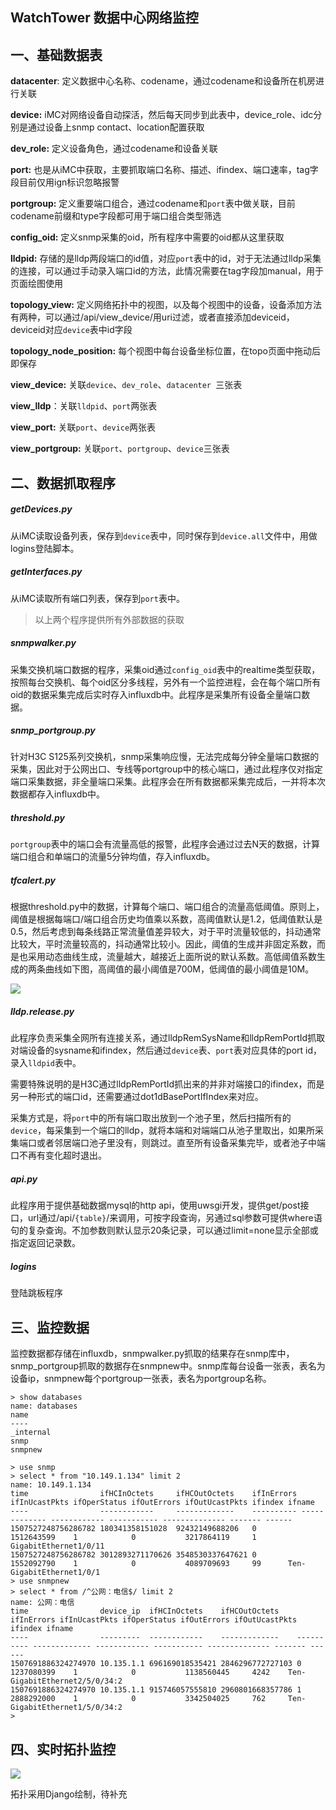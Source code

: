 ## WatchTower 数据中心网络监控

## 一、基础数据表

**datacenter**: 定义数据中心名称、codename，通过codename和设备所在机房进行关联

**device:** iMC对网络设备自动探活，然后每天同步到此表中，device_role、idc分别是通过设备上snmp contact、location配置获取

**dev_role:** 定义设备角色，通过codename和设备关联

**port:** 也是从iMC中获取，主要抓取端口名称、描述、ifindex、端口速率，tag字段目前仅用ign标识忽略报警

**portgroup:** 定义重要端口组合，通过codename和`port`表中做关联，目前codename前缀和type字段都可用于端口组合类型筛选

**config_oid:** 定义snmp采集的oid，所有程序中需要的oid都从这里获取

**lldpid:** 存储的是lldp两段端口的id值，对应`port`表中的id，对于无法通过lldp采集的连接，可以通过手动录入端口id的方法，此情况需要在tag字段加manual，用于页面绘图使用

**topology_view:** 定义网络拓扑中的视图，以及每个视图中的设备，设备添加方法有两种，可以通过/api/view_device/用uri过滤，或者直接添加deviceid，deviceid对应`device`表中id字段

**topology_node_position:** 每个视图中每台设备坐标位置，在topo页面中拖动后即保存

**view_device:** 关联`device`、`dev_role`、`datacenter `三张表

**view_lldp**：关联`lldpid`、`port`两张表

**view_port:** 关联`port`、`device`两张表

**view_portgroup:** 关联`port`、`portgroup`、`device`三张表

## 二、数据抓取程序

##### getDevices.py

从iMC读取设备列表，保存到`device`表中，同时保存到`device.all`文件中，用做logins登陆脚本。

##### getInterfaces.py

从iMC读取所有端口列表，保存到`port`表中。

> 以上两个程序提供所有外部数据的获取

##### snmpwalker.py

采集交换机端口数据的程序，采集oid通过`config_oid`表中的realtime类型获取，按照每台交换机、每个oid区分多线程，另外有一个监控进程，会在每个端口所有oid的数据采集完成后实时存入influxdb中。此程序是采集所有设备全量端口数据。

##### snmp_portgroup.py

针对H3C S125系列交换机，snmp采集响应慢，无法完成每分钟全量端口数据的采集，因此对于公网出口、专线等portgroup中的核心端口，通过此程序仅对指定端口采集数据，非全量端口采集。此程序会在所有数据都采集完成后，一并将本次数据都存入influxdb中。

##### threshold.py

`portgroup`表中的端口会有流量高低的报警，此程序会通过过去N天的数据，计算端口组合和单端口的流量5分钟均值，存入influxdb。

##### tfcalert.py

根据threshold.py中的数据，计算每个端口、端口组合的流量高低阈值。原则上，阈值是根据每端口/端口组合历史均值乘以系数，高阈值默认是1.2，低阈值默认是0.5，然后考虑到每条线路正常流量值差异较大，对于平时流量较低的，抖动通常比较大，平时流量较高的，抖动通常比较小。因此，阈值的生成并非固定系数，而是也采用动态曲线生成，流量越大，越接近上面所说的默认系数。高低阈值系数生成的两条曲线如下图，高阈值的最小阈值是700M，低阈值的最小阈值是10M。

![](https://ws3.sinaimg.cn/large/006tNc79ly1fm13pw8iirj30px0bzt9n.jpg)

##### lldp.release.py

此程序负责采集全网所有连接关系，通过lldpRemSysName和lldpRemPortId抓取对端设备的sysname和ifindex，然后通过`device`表、`port`表对应具体的port id，录入`lldpid`表中。

需要特殊说明的是H3C通过lldpRemPortId抓出来的并非对端接口的ifindex，而是另一种形式的端口id，还需要通过dot1dBasePortIfIndex来对应。

采集方式是，将`port`中的所有端口取出放到一个池子里，然后扫描所有的`device`，每采集到一个端口的lldp，就将本端和对端端口从池子里取出，如果所采集端口或者邻居端口池子里没有，则跳过。直至所有设备采集完毕，或者池子中端口不再有变化超时退出。

##### api.py

此程序用于提供基础数据mysql的http api，使用uwsgi开发，提供get/post接口，url通过/api/`{table}`/来调用，可按字段查询，另通过sql参数可提供where语句的复杂查询。不加参数则默认显示20条记录，可以通过limit=none显示全部或指定返回记录数。

##### logins

登陆跳板程序



## 三、监控数据

监控数据都存储在influxdb，snmpwalker.py抓取的结果存在snmp库中，snmp_portgroup抓取的数据存在snmpnew中。snmp库每台设备一张表，表名为设备ip，snmpnew每个portgroup一张表，表名为portgroup名称。

```
> show databases
name: databases
name
----
_internal
snmp
snmpnew
```

```
> use snmp
> select * from "10.149.1.134" limit 2
name: 10.149.1.134
time                ifHCInOctets     ifHCOutOctets    ifInErrors ifInUcastPkts ifOperStatus ifOutErrors ifOutUcastPkts ifindex ifname
----                ------------     -------------    ---------- ------------- ------------ ----------- -------------- ------- ------
1507527248756286782 180341358151028  92432149688206   0          1512643599    1            0           3217864119     1       GigabitEthernet1/0/11
1507527248756286782 3012893271170626 3548530337647621 0          1552092790    1            0           4089709693     99      Ten-GigabitEthernet1/0/1
> use snmpnew
> select * from /^公网：电信$/ limit 2
name: 公网：电信
time                device_ip  ifHCInOctets    ifHCOutOctets    ifInErrors ifInUcastPkts ifOperStatus ifOutErrors ifOutUcastPkts ifindex ifname
----                ---------  ------------    -------------    ---------- ------------- ------------ ----------- -------------- ------- ------
1507691886324274970 10.135.1.1 696169018535421 2846296772727103 0          1237080399    1            0           1138560445     4242    Ten-GigabitEthernet2/5/0/34:2
1507691886324274970 10.135.1.1 915746057555810 2960801668357786 1          2888292000    1            0           3342504025     762     Ten-GigabitEthernet1/5/0/34:2
> 
```



## 四、实时拓扑监控

![](https://ws1.sinaimg.cn/large/006tNc79ly1fm19w2876vj313q0ks47s.jpg)

拓扑采用Django绘制，待补充













